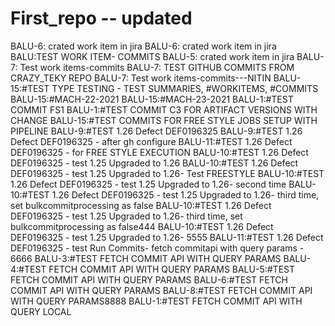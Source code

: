 # First_repo -- updated
BALU-6: crated work item in jira
BALU-6: crated work item in jira
BALU:TEST WORK ITEM- COMMITS
BALU-5: crated work item in jira
BALU-7: Test work items-commits
BALU-7: TEST GITHUB COMMITS FROM CRAZY_TEKY REPO
BALU-7: Test work items-commits---NITIN
BALU-15:#TEST TYPE TESTING - TEST SUMMARIES, #WORKITEMS, #COMMITS
BALU-15:#MACH-22-2021
BALU-15:#MACH-23-2021
BALU-1:#TEST COMMIT FS1
BALU-1:#TEST COMMIT C3 FOR ARTIFACT VERSIONS WITH CHANGE
BALU-15:#TEST COMMITS FOR FREE STYLE JOBS SETUP WITH PIPELINE
BALU-9:#TEST 1.26 Defect DEF0196325
BALU-9:#TEST 1.26 Defect DEF0196325 - after gh configure
BALU-11:#TEST 1.26 Defect DEF0196325 - for FREE STYLE EXECUTION
BALU-10:#TEST 1.26 Defect DEF0196325 - test 1.25 Upgraded to 1.26
BALU-10:#TEST 1.26 Defect DEF0196325 - test 1.25 Upgraded to 1.26- Test FREESTYLE
BALU-10:#TEST 1.26 Defect DEF0196325 - test 1.25 Upgraded to 1.26- second time
BALU-10:#TEST 1.26 Defect DEF0196325 - test 1.25 Upgraded to 1.26- third time, set bulkcommitprocessing as false
BALU-10:#TEST 1.26 Defect DEF0196325 - test 1.25 Upgraded to 1.26- third time, set bulkcommitprocessing as false444
BALU-10:#TEST 1.26 Defect DEF0196325 - test 1.25 Upgraded to 1.26- 5555
BALU-11:#TEST 1.26 Defect DEF0196325 - test Run Commits- fetch commitapi with query params - 6666
BALU-3:#TEST FETCH COMMIT API WITH QUERY PARAMS
BALU-4:#TEST FETCH COMMIT API WITH QUERY PARAMS
BALU-5:#TEST FETCH COMMIT API WITH QUERY PARAMS
BALU-6:#TEST FETCH COMMIT API WITH QUERY PARAMS
BALU-8:#TEST FETCH COMMIT API WITH QUERY PARAMS8888
BALU-1:#TEST FETCH COMMIT API WITH QUERY LOCAL